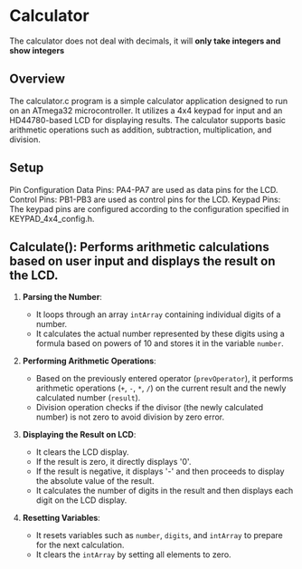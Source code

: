 # Calculator

The calculator does not deal with decimals, it will **only take integers and show integers**

## Overview
The calculator.c program is a simple calculator application designed to run on an ATmega32 microcontroller. It utilizes a 4x4 keypad for input and an HD44780-based LCD for displaying results. The calculator supports basic arithmetic operations such as addition, subtraction, multiplication, and division.

## Setup
Pin Configuration
Data Pins: PA4-PA7 are used as data pins for the LCD.
Control Pins: PB1-PB3 are used as control pins for the LCD.
Keypad Pins: The keypad pins are configured according to the configuration specified in KEYPAD_4x4_config.h.

## Calculate(): Performs arithmetic calculations based on user input and displays the result on the LCD.

1. **Parsing the Number**:
   - It loops through an array `intArray` containing individual digits of a number.
   - It calculates the actual number represented by these digits using a formula based on powers of 10 and stores it in the variable `number`.

2. **Performing Arithmetic Operations**:
   - Based on the previously entered operator (`prevOperator`), it performs arithmetic operations (`+`, `-`, `*`, `/`) on the current result and the newly calculated number (`result`).
   - Division operation checks if the divisor (the newly calculated number) is not zero to avoid division by zero error.

3. **Displaying the Result on LCD**:
   - It clears the LCD display.
   - If the result is zero, it directly displays '0'.
   - If the result is negative, it displays '-' and then proceeds to display the absolute value of the result.
   - It calculates the number of digits in the result and then displays each digit on the LCD display.

4. **Resetting Variables**:
   - It resets variables such as `number`, `digits`, and `intArray` to prepare for the next calculation.
   - It clears the `intArray` by setting all elements to zero.

